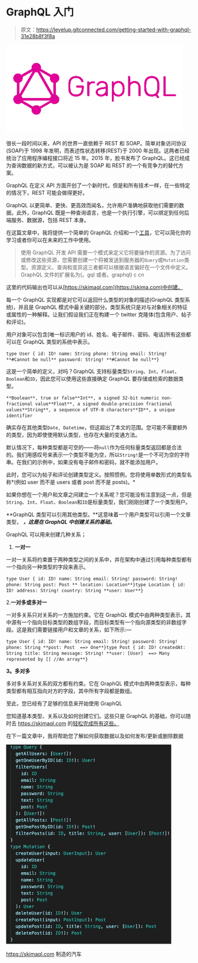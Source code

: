 # GraphQL 入门

> 原文：<https://levelup.gitconnected.com/getting-started-with-graphql-31e28b8f3f8a>

![](img/5876461436bfb5b10a1a63f56b3d901a.png)

很长一段时间以来，API 的世界一直依赖于 REST 和 SOAP。简单对象访问协议(SOAP)于 1998 年发明，而表述性状态转移(REST)于 2000 年出现。这两者已经统治了应用程序编程接口将近 15 年。2015 年，脸书发布了 GraphQL。这已经成为查询数据的新方式，可以被认为是 SOAP 和 REST 的一个有竞争力的替代方案。

GraphQL 在定义 API 方面开创了一个新时代，但是和所有技术一样，在一些特定的情况下，REST 可能会做得更好。

GraphQL 以更简单、更快、更高效而闻名，允许用户准确地获取他们需要的数据。此外，GraphQL 既是一种查询语言，也是一个执行引擎，可以绑定到任何后端服务、数据源，包括 REST 本身。

在这篇文章中，我将提供一个简单的 GraphQL 介绍和一个[工具](https://skimaql.com/sign)，它可以简化你的学习或者你可以在未来的工作中使用。

> 使用 GraphQL 开发 API 需要一个模式来定义它将要操作的资源。为了访问或修改这些资源，您需要创建一个将被发送到服务器的`Query`或`Mutation`类型。资源定义、查询和变异这三者都可以根据语言偏好在一个文件中定义。GraphQL 文件的扩展名为(。gql 或者。graphql) c cn

这里的代码输出也可以从[https://skimaql.com](https://skima.com)中创建。

每一个 GraphQL 实现都是对它可以返回什么类型的对象的描述(GraphQL 类型系统)，并且是 GraphQL 模式中最关键的部分。类型系统只是对与对象相关的特征或属性的一种解释。让我们假设我们正在构建一个 twitter 克隆体(包含用户、帖子和评论)。

用户对象可以包含[唯一标识用户的 id、姓名、电子邮件、密码、电话]所有这些都可以在 GraphQL 类型的系统中表示。

```
type User { id: ID! name: String phone: String email: String! **#Cannot be null** password: String! **#Cannot be null**}
```

这是一个简单的定义，对吗？GraphQL 支持标量类型`String`、`Int`、`Float`、`Boolean`和`ID`，因此您可以使用这些直接确定 GraphQL 要存储或检索的数据类型。

```
**Boolean**, true or false**Int**, a signed 32‐bit numeric non‐fractional value**Float**, a signed double‐precision fractional values**String**, a sequence of UTF‐8 characters**ID**, a unique identifier
```

确实存在其他类型`Date, Datetime`，但这超出了本文的范围。您可能不需要额外的类型，因为即使使用默认类型，也存在大量的变通方法。

默认情况下，每种类型都是可空的——将`null`作为任何标量类型返回都是合法的。我们用感叹号来表示一个类型不能为空，所以`String!`是一个不可为空的字符串。在我们的示例中，如果没有电子邮件和密码，就不能添加用户。

此时，您可以为帖子和评论创建类型定义。按照惯例，您将使用单数形式的类型名称*(例如 user 而不是 users 或者 post 而不是 posts)。*

如果你想在一个用户和文章之间建立一个关系呢？您可能没有注意到这一点，但是`String`、`Int`、`Float`、`Boolean`和`ID`是标量类型，我们刚刚创建了一个类型用户。

**GraphQL 类型可以引用其他类型。**这意味着一个用户类型可以引用一个文章类型， ***，这是在 GraphQL 中创建关系的基础。***

GraphQL 可以用来创建几种关系；

1.  **一对一**

一对一关系将约束置于两种类型之间的关系中，并在架构中通过引用每种类型都有一个指向另一种类型的字段来表示。

```
type User { id: ID! name: String email: String! password: String! phone: String post: Post ** location: Location**}type Location { id: ID! address: String! country: String **user: User**}
```

2.**一对多或多对一**

一对多关系只对关系的一方施加约束。它在 GraphQL 模式中由两种类型表示，其中源有一个指向目标类型的数组字段，而目标类型有一个指向源类型的非数组字段。这是我们需要链接用户和文章的关系，如下所示:—

```
type User { id: ID! name: String email: String! password: String! phone: String **post: Post  ==> One**}type Post { id: ID! createdAt: String title: String message: String! **user: [User]  ==> Many represented by [] //An array**}
```

**3。多对多**

多对多关系对关系的双方都有约束。它在 GraphQL 模式中由两种类型表示，每种类型都有相互指向对方的字段，其中所有字段都是数组。

至此，您已经有了足够的信息来开始使用 GraphQL

您知道基本类型、关系以及如何创建它们。这些只是 GraphQL 的基础，你可以随时去 https://skimaql.com 的[轻松完成所有这些。](https://skimaql.com)

在下一篇文章中，我将帮助您了解如何获取数据以及如何发布/更新或删除数据

![](img/36a9400f2b4f06e8e91159d7cac05970.png)

https://skimaql.com 制造的汽车
